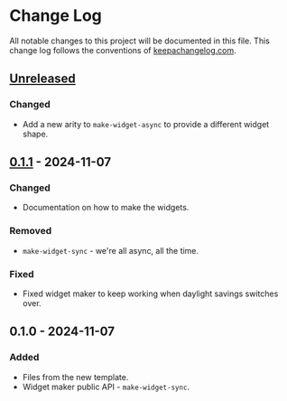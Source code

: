 # Change Log
All notable changes to this project will be documented in this file. This change log follows the conventions of [keepachangelog.com](http://keepachangelog.com/).

## [Unreleased]
### Changed
- Add a new arity to `make-widget-async` to provide a different widget shape.

## [0.1.1] - 2024-11-07
### Changed
- Documentation on how to make the widgets.

### Removed
- `make-widget-sync` - we're all async, all the time.

### Fixed
- Fixed widget maker to keep working when daylight savings switches over.

## 0.1.0 - 2024-11-07
### Added
- Files from the new template.
- Widget maker public API - `make-widget-sync`.

[Unreleased]: https://github.com/sict/test-humble/compare/0.1.1...HEAD
[0.1.1]: https://github.com/sict/test-humble/compare/0.1.0...0.1.1
